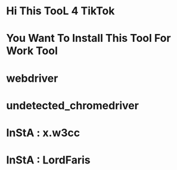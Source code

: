 
# Hi This TooL 4 TikTok                                           
# You Want To Install This Tool For Work Tool                       
# webdriver                                                         
# undetected_chromedriver                                           
#                              
 #  InStA : x.w3cc                                                       
 #  InStA : LordFaris                   
 #                                                                
